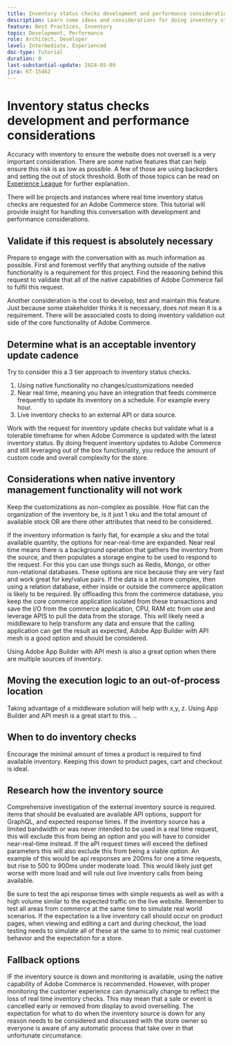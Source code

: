 ```yaml
---
title: Inventory status checks development and performance considerations
description: Learn some ideas and considerations for doing inventory status checks for Adobe Commerce.
feature: Best Practices, Inventory
topic: Development, Performance
role: Architect, Developer
level: Intermediate, Experienced
doc-type: Tutorial
duration: 0
last-substantial-update: 2024-05-09
jira: KT-15462
---
```


# Inventory status checks development and performance considerations

Accuracy with inventory to ensure the website does not oversell is a very important consideration. There are some native features that can help ensure this risk is as low as possible. A few of those are using backorders and setting the out of stock threshold. Both of those topics can be read on [Experience League](https://experienceleague.adobe.com/en/docs/commerce-admin/inventory/configuration/backorders) for further explanation.

There will be projects and instances where real time inventory status checks are requested for an Adobe Commerce store. This tutorial will provide insight for handling this conversation with development and performance considerations. 

## Validate if this request is absolutely necessary

Prepare to engage with the conversation with as much information as possible. First and foremost verfify that anything outside of the native functionality is a requirement for this project. Find the reasoning behind this request to validate that all of the native capabilities of Adobe Commerce fail to fulfil this request.

Another consideration is the cost to develop, test and maintain this feature. Just because some stakeholder thinks it is necessary, does not mean it is a requirement. There will be associated costs to doing inventory validation out side of the core functionality of Adobe Commerce.

## Determine what is an acceptable inventory update cadence

Try to consider this a 3 tier approach to inventory status checks.  

1. Using native functionality no changes/customizations needed
2. Near real time, meaning you have an integration that feeds commerce frequently to update its inventory on a schedule. For example every hour.
3. Live inventory checks to an external API or data source.

Work with the request for inventory update checks but validate what is a tolerable timeframe for when Adobe Commerce is updated with the latest inventory status. By doing frequent inventory updates to Adobe Commerce and still leveraging out of the box functionality, you reduce the amount of custom code and overall complexity for the store.

## Considerations when native inventory management functionality will not work

Keep the customizations as non-complex as possible.
How flat can the organization of the inventory be, is it just 1 sku and the total amount of available stock OR are there other attributes that need to be considered.

If the inventory information is fairly flat, for example a sku and the total available quantity, the options for near-real-time are expanded. Near real time means there is a background operation that gathers the inventory from the source, and then populates a storage engine to be used to respond to the request. For this you can use things such as Redis, Mongo, or other non-relational databases. These options are nice because they are very fast and work great for key/value pairs. If the data is a bit more complex, then using a relation database, either inside or outside the commerce application is likely to be required. By offloading this from the commerce database, you keep the core commerce application isolated from these transactions and save the I/O from the commerce application, CPU, RAM etc from use and leverage APIS to pull the data from the storage.  This will likely need a middleware to help transform any data and ensure that the calling application can get the result as expected, Adobe App Builder with API mesh is a good option and should be considered.

Using Adobe App Builder with API mesh is also a great option when there are multiple sources of inventory. 


## Moving the execution logic to an out-of-process location 

Taking advantage of a middleware solution will help with x,y, z.
Using App Builder and API mesh is a great start to this. ..

## When to do inventory checks

Encourage the minimal amount of times a product is required to find available inventory.  Keeping this down to product pages, cart and checkout is ideal.

## Research how the inventory source

Comprehensive investigation of the external inventory source is required. items that should be evaluated are available API options, support for GraphQL, and expected response times. If the inventory source has a limited bandwidth or was never intended to be used in a real time request, this will exclude this from being an option and you will have to consider near-real-time instead.  If the aPI request times will exceed the defined parameters  this will also exclude this from being a viable option.  An example of this would be api responses are 200ms for one a time requests, but rise to 500 to 900ms under moderate load.  This would likely just get worse with more load and will rule out live inventory calls from being available.

Be sure to test the api response times with simple requests as well as with a high volume similar to the expected traffic on the live website. Remember to test all areas from commerce at the same time to simulate real world scenarios.  If the expectation is a live inventory call should occur on product pages, when viewing and editing a cart and during checkout, the load testing needs to simulate all of these at the same to to mimic real customer behavior and the expectation for a store.

## Fallback options

IF the inventory source is down and monitoring is available, using the native capability of Adobe Commerce is recommended. However, with proper monitoring the customer experience can dynamically change to reflect the loss of real time inventory checks. This may mean that a sale or event is cancelled early or removed from display to avoid overselling. The expectation for what to do when the inventory source is down for any reason needs to be considered and discussed with the store owner so everyone is aware of any automatic process that take over in that unfortunate circumstance.


